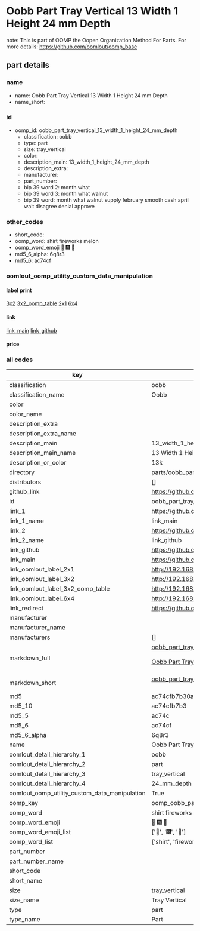 # Oobb Part Tray Vertical 13 Width 1 Height 24 mm Depth  

note: This is part of OOMP the Oopen Organization Method For Parts. For more details: https://github.com/oomlout/oomp_base

##  part details
  







### name
* name: Oobb Part Tray Vertical 13 Width 1 Height 24 mm Depth
* name_short: 
### id
* oomp_id: oobb_part_tray_vertical_13_width_1_height_24_mm_depth
  * classification: oobb
  * type: part
  * size: tray_vertical
  * color: 
  * description_main: 13_width_1_height_24_mm_depth
  * description_extra: 
  * manufacturer: 
  * part_number: 
  * bip 39 word 2: month what
  * bip 39 word 3: month what walnut
  * bip 39 word: month what walnut supply february smooth cash april wait disagree denial approve

### other_codes
* short_code: 
* oomp_word: shirt fireworks melon
* oomp_word_emoji :shirt: :fireworks: :melon:
* md5_6_alpha: 6q8r3
* md5_6: ac74cf






### oomlout_oomp_utility_custom_data_manipulation
#### label print
[3x2](http://192.168.1.245:1112/?label=oomp%206q8r3)
[3x2_oomp_table](http://192.168.1.108:1112/?label=oomp%206q8r3)
[2x1](http://192.168.1.242:1112/?label=oomp%206q8r3)
[6x4](http://192.168.1.55:1112/?label=oomp%206q8r3)    

#### link

[link_main](https://github.com/oomlout/oomlout_oomp_version_1_messy/tree/main/parts/oobb_part_tray_vertical_13_width_1_height_24_mm_depth) [link_github](https://github.com/oomlout/oomlout_oomp_version_1_messy/tree/main/parts/oobb_part_tray_vertical_13_width_1_height_24_mm_depth)                             

#### price







### all codes 
| key | value |  
| --- | --- |  
| classification | oobb |  
| classification_name | Oobb |  
| color |  |  
| color_name |  |  
| description_extra |  |  
| description_extra_name |  |  
| description_main | 13_width_1_height_24_mm_depth |  
| description_main_name | 13 Width 1 Height 24 mm Depth |  
| description_or_color | 13k |  
| directory | parts/oobb_part_tray_vertical_13_width_1_height_24_mm_depth |  
| distributors | [] |  
| github_link | https://github.com/oomlout/oomlout_oomp_part_src/tree/main/parts/oobb_part_tray_vertical_13_width_1_height_24_mm_depth |  
| id | oobb_part_tray_vertical_13_width_1_height_24_mm_depth |  
| link_1 | https://github.com/oomlout/oomlout_oomp_version_1_messy/tree/main/parts/oobb_part_tray_vertical_13_width_1_height_24_mm_depth |  
| link_1_name | link_main |  
| link_2 | https://github.com/oomlout/oomlout_oomp_version_1_messy/tree/main/parts/oobb_part_tray_vertical_13_width_1_height_24_mm_depth |  
| link_2_name | link_github |  
| link_github | https://github.com/oomlout/oomlout_oomp_version_1_messy/tree/main/parts/oobb_part_tray_vertical_13_width_1_height_24_mm_depth |  
| link_main | https://github.com/oomlout/oomlout_oomp_version_1_messy/tree/main/parts/oobb_part_tray_vertical_13_width_1_height_24_mm_depth |  
| link_oomlout_label_2x1 | http://192.168.1.242:1112/?label=oomp%206q8r3 |  
| link_oomlout_label_3x2 | http://192.168.1.245:1112/?label=oomp%206q8r3 |  
| link_oomlout_label_3x2_oomp_table | http://192.168.1.108:1112/?label=oomp%206q8r3 |  
| link_oomlout_label_6x4 | http://192.168.1.55:1112/?label=oomp%206q8r3 |  
| link_redirect | https://github.com/oomlout/oomlout_oomp_version_1_messy/tree/main/parts/oobb_part_tray_vertical_13_width_1_height_24_mm_depth |  
| manufacturer |  |  
| manufacturer_name |  |  
| manufacturers | [] |  
| markdown_full | [oobb_part_tray_vertical_13_width_1_height_24_mm_depth](none)<br>[](none)<br>[Oobb Part Tray Vertical 13 Width 1 Height 24 Mm Depth](none)<br><br> |  
| markdown_short | [oobb_part_tray_vertical_13_width_1_height_24_mm_depth](none)<br><br> |  
| md5 | ac74cfb7b30ae46b33aa2d9dedbe747b |  
| md5_10 | ac74cfb7b3 |  
| md5_5 | ac74c |  
| md5_6 | ac74cf |  
| md5_6_alpha | 6q8r3 |  
| name | Oobb Part Tray Vertical 13 Width 1 Height 24 mm Depth |  
| oomlout_detail_hierarchy_1 | oobb |  
| oomlout_detail_hierarchy_2 | part |  
| oomlout_detail_hierarchy_3 | tray_vertical |  
| oomlout_detail_hierarchy_4 | 24_mm_depth |  
| oomlout_oomp_utility_custom_data_manipulation | True |  
| oomp_key | oomp_oobb_part_tray_vertical_13_width_1_height_24_mm_depth |  
| oomp_word | shirt fireworks melon |  
| oomp_word_emoji | :shirt: :fireworks: :melon: |  
| oomp_word_emoji_list | [':shirt:', ':fireworks:', ':melon:'] |  
| oomp_word_list | ['shirt', 'fireworks', 'melon'] |  
| part_number |  |  
| part_number_name |  |  
| short_code |  |  
| short_name |  |  
| size | tray_vertical |  
| size_name | Tray Vertical |  
| type | part |  
| type_name | Part |  
